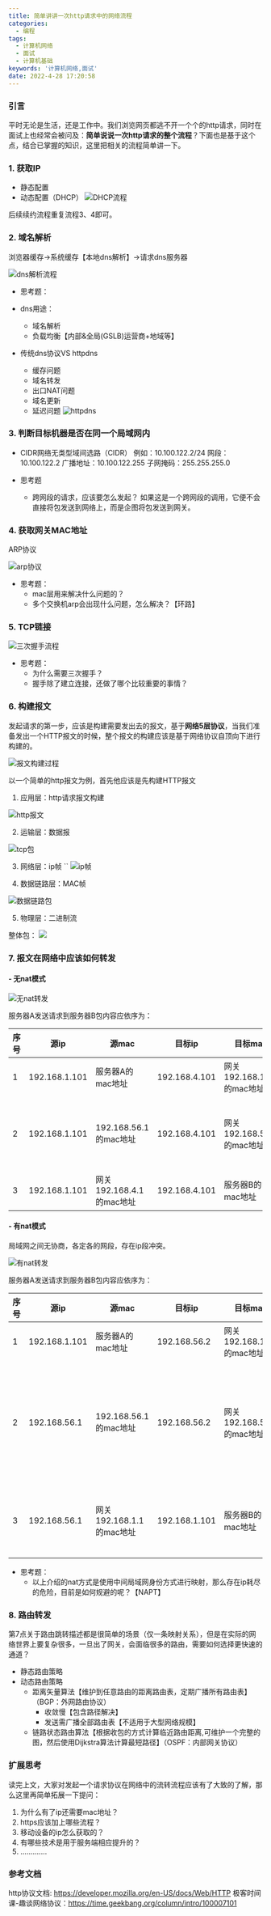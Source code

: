 ```yaml
---
title: 简单讲讲一次http请求中的网络流程
categories:
  - 编程
tags:
  - 计算机网络
  - 面试
  - 计算机基础
keywords: '计算机网络,面试'
date: 2022-4-28 17:20:58
---
```


### 引言

平时无论是生活，还是工作中。我们浏览网页都逃不开一个个的http请求，同时在面试上也经常会被问及：**简单说说一次http请求的整个流程**？下面也是基于这个点，结合已掌握的知识，这里把相关的流程简单讲一下。

<!-- more -->

### 1. 获取IP

- 静态配置
- 动态配置（DHCP）
![DHCP流程](https://pic.fengyuwusong.cn/20220429105727.png)

后续续约流程重复流程3、4即可。

### 2. 域名解析

浏览器缓存->系统缓存【本地dns解析】->请求dns服务器

![dns解析流程](https://pic.fengyuwusong.cn/20220429102332.png)

- 思考题：
- dns用途：
  - 域名解析
  - 负载均衡【内部&全局(GSLB)运营商+地域等】

- 传统dns协议VS httpdns
  - 缓存问题
  - 域名转发
  - 出口NAT问题
  - 域名更新
  - 延迟问题
![httpdns](https://pic.fengyuwusong.cn/20220429103748.png)

### 3. 判断目标机器是否在同一个局域网内

- CIDR网络无类型域间选路（CIDR）
例如：10.100.122.2/24
网段：10.100.122.2 广播地址：10.100.122.255 子网掩码：255.255.255.0

- 思考题
  - 跨网段的请求，应该要怎么发起？
如果这是一个跨网段的调用，它便不会直接将包发送到网络上，而是企图将包发送到网关。

### 4. 获取网关MAC地址

ARP协议

![arp协议](https://pic.fengyuwusong.cn/20220429110903.png)

- 思考题：
  - mac层用来解决什么问题的？
  - 多个交换机arp会出现什么问题，怎么解决？【环路】

### 5. TCP链接

![三次握手流程](https://pic.fengyuwusong.cn/20220429111900.png)

- 思考题：
  - 为什么需要三次握手？
  - 握手除了建立连接，还做了哪个比较重要的事情？

### 6. 构建报文

发起请求的第一步，应该是构建需要发出去的报文，基于**网络5层协议**，当我们准备发出一个HTTP报文的时候，整个报文的构建应该是基于网络协议自顶向下进行构建的。

![报文构建过程](http://pic.fengyuwusong.cn/20220428225605.png)

以一个简单的http报文为例，首先他应该是先构建HTTP报文

1. 应用层：http请求报文构建

![http报文](https://mdn.mozillademos.org/files/13687/HTTP_Request.png)

2. 运输层：数据报

![tcp包](http://pic.fengyuwusong.cn/20220428231757.png)

3. 网络层：ip帧
``
![ip帧](http://pic.fengyuwusong.cn/20220428231549.png)

4. 数据链路层：MAC帧

![数据链路包](http://pic.fengyuwusong.cn/20220428230749.png)

5. 物理层：二进制流

整体包：
![](https://pic.fengyuwusong.cn/20220429114343.png)

### 7. 报文在网络中应该如何转发

#### - 无nat模式

![无nat转发](https://pic.fengyuwusong.cn/20220429113536.png)

服务器A发送请求到服务器B包内容应依序为：

| 序号 | 源ip  | 源mac  | 目标ip  | 目标mac  | 备注  |
|---|---|---|---|---|---|
| 1 | 192.168.1.101  | 服务器A的mac地址  | 192.168.4.101| 网关192.168.1.1的mac地址 | 网段不同，修改mac地址发到网关 |
| 2 | 192.168.1.101  | 192.168.56.1的mac地址  | 192.168.4.101| 网关192.168.56.2的mac地址 | 查询本机路由表，下一跳为192.168.56.2的交换机，arp查询该机器mac地址 |
| 3 | 192.168.1.101  | 网关192.168.4.1的mac地址  | 192.168.4.101| 服务器B的mac地址 | 查询路由表或arp，转发到目标服务器B |

#### - 有nat模式
局域网之间无协商，各定各的网段，存在ip段冲突。

![有nat转发](https://pic.fengyuwusong.cn/20220429113839.png)

服务器A发送请求到服务器B包内容应依序为：

| 序号 | 源ip  | 源mac  | 目标ip  | 目标mac  | 备注  |
|---|---|---|---|---|---|
| 1 | 192.168.1.101  | 服务器A的mac地址  | 192.168.56.2| 网关192.168.1.1的mac地址 | 网段不同，修改mac地址发到网关 |
| 2 | 192.168.56.1  | 192.168.56.1的mac地址  | 192.168.56.2| 网关192.168.56.2的mac地址 | 修改源ip，以交换机ip发送请求到网关192.168.56.2  **nat过程中，网络包从局域网转发时，需要变更源ip，否则无法确认身份**|
| 3 | 192.168.56.1  | 网关192.168.1.1的mac地址  | 192.168.1.101| 服务器B的mac地址 | 网关根据NAT配置，来源ip是192.168.56.2的通通转发到服务器B |

- 思考题：
  - 以上介绍的nat方式是使用中间局域网身份方式进行映射，那么存在ip耗尽的危险，目前是如何规避的呢？【NAPT】

### 8. 路由转发

第7点关于路由跳转描述都是很简单的场景（仅一条映射关系），但是在实际的网络世界上要复杂很多，一旦出了网关，会面临很多的路由，需要如何选择更快速的通道？

- 静态路由策略
- 动态路由策略
  - 距离矢量算法【维护到任意路由的距离路由表，定期广播所有路由表】（BGP：外网路由协议）
    - 收敛慢【包含路径解决】
    - 发送需广播全部路由表【不适用于大型网络规模】
  - 链路状态路由算法【根据收包的方式计算临近路由距离,可维护一个完整的图，然后使用Dijkstra算法计算最短路径】（OSPF：内部网关协议）

### 扩展思考

读完上文，大家对发起一个请求协议在网络中的流转流程应该有了大致的了解，那么这里再简单拓展一下提问：

1. 为什么有了ip还需要mac地址？
3. https应该加上哪些流程？
4. 移动设备的ip怎么获取的？
5. 有哪些技术是用于服务端相应提升的？
6. .............

### 参考文档

http协议文档: <https://developer.mozilla.org/en-US/docs/Web/HTTP>
极客时间课-趣谈网络协议：<https://time.geekbang.org/column/intro/100007101>